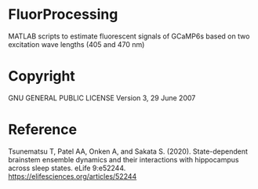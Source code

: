 # FluorProcessing

MATLAB scripts to estimate fluorescent signals of GCaMP6s based on two excitation wave lengths (405 and 470 nm)

# Copyright
GNU GENERAL PUBLIC LICENSE
Version 3, 29 June 2007

# Reference
Tsunematsu T, Patel AA, Onken A, and Sakata S. (2020). State-dependent brainstem ensemble dynamics and their interactions with hippocampus across sleep states. eLife 9:e52244. https://elifesciences.org/articles/52244
